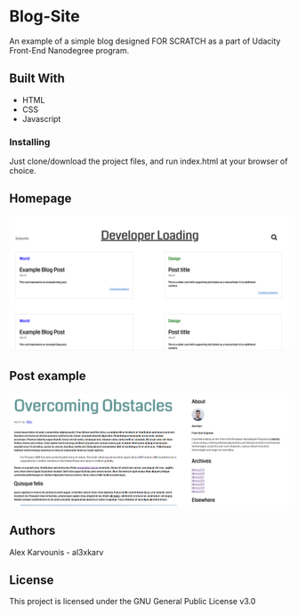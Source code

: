 # Blog-Site
An example of a simple blog designed FOR SCRATCH as a part of Udacity Front-End Nanodegree program.


## Built With

* HTML
* CSS
* Javascript

### Installing
Just clone/download the project files, and run index.html at your browser of choice.

## Homepage<br/>
![Screenshot of Homepage](img/screenshot1.png)

## Post example<br/>
![Screenshot of a post](img/screenshot2.png)

## Authors

Alex Karvounis - al3xkarv

## License

This project is licensed under the GNU General Public License v3.0


